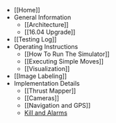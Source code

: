 * [[Home]]
* General Information
    * [[Architecture]]
    * [[16.04 Upgrade]]
* [[Testing Log]]
* Operating Instructions
    * [[How To Run The Simulator]]
    * [[Executing Simple Moves]]
    * [[Visualization]]
* [[Image Labeling]]
* Implementation Details
    * [[Thrust Mapper]]
    * [[Cameras]]
    * [[Navigation and GPS]]
    * [Kill and Alarms](Kill-and-Alarms)